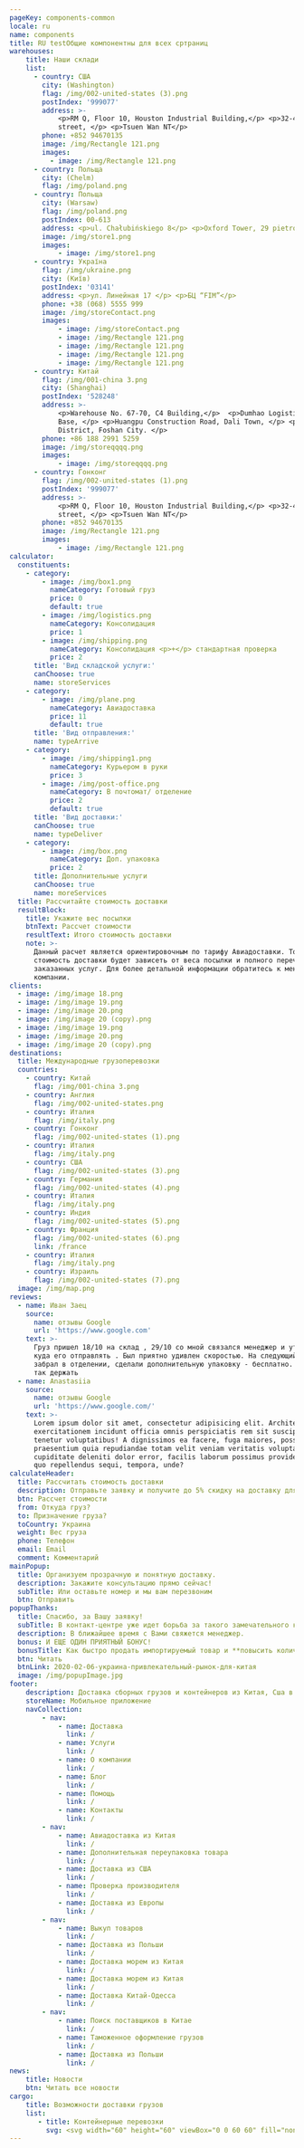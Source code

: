 ```yaml
---
pageKey: components-common
locale: ru
name: components
title: RU testОбщие компонентны для всех сртраниц
warehouses: 
    title: Наши склади
    list: 
      - country: США
        city: (Washington)
        flag: /img/002-united-states (3).png
        postIndex: '999077'
        address: >-
            <p>RM Q, Floor 10, Houston Industrial Building,</p> <p>32-40 Wang Lung
            street, </p> <p>Tsuen Wan NT</p>
        phone: +852 94670135
        image: /img/Rectangle 121.png
        images:
          - image: /img/Rectangle 121.png
      - country: Польща
        city: (Chelm)
        flag: /img/poland.png    
      - country: Польща
        city: (Warsaw)
        flag: /img/poland.png
        postIndex: 00-613
        address: <p>ul. Chałubińskiego 8</p> <p>Oxford Tower, 29 pietro</p>
        image: /img/store1.png
        images:
            - image: /img/store1.png
      - country: Україна
        flag: /img/ukraine.png
        city: (Київ)
        postIndex: '03141'
        address: <p>ул. Линейная 17 </p> <p>БЦ “FIM”</p>
        phone: +38 (068) 5555 999
        image: /img/storeContact.png
        images:
            - image: /img/storeContact.png
            - image: /img/Rectangle 121.png
            - image: /img/Rectangle 121.png
            - image: /img/Rectangle 121.png
            - image: /img/Rectangle 121.png
      - country: Китай
        flag: /img/001-china 3.png
        city: (Shanghai)
        postIndex: '528248'
        address: >-
            <p>Warehouse No. 67-70, C4 Building,</p>  <p>Dumhao Logistics Storage
            Base, </p> <p>Huangpu Construction Road, Dali Town, </p> <p>Nanhai
            District, Foshan City. </p>
        phone: +86 188 2991 5259
        image: /img/storeqqqq.png
        images:
            - image: /img/storeqqqq.png
      - country: Гонконг
        flag: /img/002-united-states (1).png
        postIndex: '999077'
        address: >-
            <p>RM Q, Floor 10, Houston Industrial Building,</p> <p>32-40 Wang Lung
            street, </p> <p>Tsuen Wan NT</p>
        phone: +852 94670135
        image: /img/Rectangle 121.png
        images:
            - image: /img/Rectangle 121.png
calculator:
  constituents:
    - category:
        - image: /img/box1.png
          nameCategory: Готовый груз
          price: 0
          default: true
        - image: /img/logistics.png
          nameCategory: Консолидация
          price: 1
        - image: /img/shipping.png
          nameCategory: Консолидация <p>+</p> стандартная проверка
          price: 2
      title: 'Вид складской услуги:'
      canChoose: true
      name: storeServices
    - category:
        - image: /img/plane.png
          nameCategory: Авиадоставка
          price: 11
          default: true
      title: 'Вид отправления:'
      name: typeArrive
    - category:
        - image: /img/shipping1.png
          nameCategory: Курьером в руки
          price: 3
        - image: /img/post-office.png
          nameCategory: В почтомат/ отделение
          price: 2
          default: true
      title: 'Вид доставки:'
      canChoose: true
      name: typeDeliver
    - category:
        - image: /img/box.png
          nameCategory: Доп. упаковка
          price: 2
      title: Дополнительные услуги
      canChoose: true
      name: moreServices
  title: Рассчитайте стоимость доставки
  resultBlock:
    title: Укажите вес посылки
    btnText: Рассчет стоимости
    resultText: Итого стоимость доставки
    note: >-
      Данный расчет является ориентировочным по тарифу Авиадоставки. Точная
      стоимость доставки будет зависеть от веса посылки и полного перечня
      заказанных услуг. Для более детальной информации обратитесь к менеджеру
      компании.
clients:
  - image: /img/image 18.png
  - image: /img/image 19.png
  - image: /img/image 20.png
  - image: /img/image 20 (copy).png
  - image: /img/image 19.png
  - image: /img/image 20.png
  - image: /img/image 20 (copy).png
destinations:
  title: Международные грузоперевозки  
  countries:
    - country: Китай
      flag: /img/001-china 3.png
    - country: Англия
      flag: /img/002-united-states.png
    - country: Италия
      flag: /img/italy.png
    - country: Гонконг
      flag: /img/002-united-states (1).png
    - country: Италия
      flag: /img/italy.png
    - country: США
      flag: /img/002-united-states (3).png
    - country: Германия
      flag: /img/002-united-states (4).png
    - country: Италия
      flag: /img/italy.png
    - country: Индия
      flag: /img/002-united-states (5).png
    - country: Франция
      flag: /img/002-united-states (6).png
      link: /france
    - country: Италия
      flag: /img/italy.png
    - country: Израиль
      flag: /img/002-united-states (7).png
  image: /img/map.png
reviews:
  - name: Иван Заец
    source:
      name: отзывы Google
      url: 'https://www.google.com'
    text: >-
      Груз пришел 18/10 на склад , 29/10 со мной связался менеджер и уточнил
      куда его отправлять . Был приятно удивлен скоростью. На следующий день
      забрал в отделении, сделали дополнительную упаковку - бесплатно. Ребята ,
      так держать
  - name: Anastasiia
    source:
      name: отзывы Google
      url: 'https://www.google.com/'
    text: >-
      Lorem ipsum dolor sit amet, consectetur adipisicing elit. Architecto error
      exercitationem incidunt officia omnis perspiciatis rem sit suscipit
      tenetur voluptatibus! A dignissimos ea facere, fuga maiores, possimus
      praesentium quia repudiandae totam velit veniam veritatis voluptates. Amet
      cupiditate deleniti dolor error, facilis laborum possimus provident quasi
      quo repellendus sequi, tempora, unde?
calculateHeader:
  title: Рассчитать стоимость доставки
  description: Отправьте заявку и получите до 5% скидку на доставку для новых клиентов!
  btn: Рассчет стоимости
  from: Откуда груз?
  to: Призначение груза?
  toCountry: Украина
  weight: Вес груза
  phone: Телефон
  email: Email
  comment: Комментарий
mainPopup: 
  title: Организуем прозрачную и понятную доставку.
  description: Закажите консультацию прямо сейчас!
  subTitle: Или оставьте номер и мы вам перезвоним
  btn: Отправить    
popupThanks:
  title: Спасибо, за Вашу заявку!
  subTitle: В контакт-центре уже идет борьба за такого замечательного клиента как Вы!
  description: В ближайшее время с Вами свяжется менеджер.
  bonus: И ЕЩЕ ОДИН ПРИЯТНЫЙ БОНУС!
  bonusTitle: Как быстро продать импортируемый товар и **повысить количество клиентов на 76%**  
  btn: Читать
  btnLink: 2020-02-06-украина-привлекательный-рынок-для-китая 
  image: /img/popupImage.jpg
footer:
    description: Доставка сборных грузов и контейнеров из Китая, Сша в Украину.
    storeName: Мобильное приложение
    navCollection:
        - nav:
            - name: Доставка
              link: /
            - name: Услуги
              link: /      
            - name: О компании
              link: /   
            - name: Блог
              link: /   
            - name: Помощь
              link: /   
            - name: Контакты
              link: / 
        - nav:        
            - name: Авиадоставка из Китая
              link: /  
            - name: Дополнительная переупаковка товара
              link: /  
            - name: Доставка из США
              link: /  
            - name: Проверка производителя
              link: /  
            - name: Доставка из Европы
              link: /  
        - nav:
            - name: Выкуп товаров
              link: /  
            - name: Доставка из Польши
              link: /  
            - name: Доставка морем из Китая
              link: /  
            - name: Доставка морем из Китая
              link: /  
            - name: Доставка Китай-Одесса
              link: /  
        - nav:      
            - name: Поиск поставщиков в Китае
              link: /  
            - name: Таможенное оформление грузов
              link: /  
            - name: Доставка из Польши
              link: /                            
news:
    title: Новости
    btn: Читать все новости          
cargo:
    title: Возможности доставки грузов
    list: 
       - title: Контейнерные перевозки
         svg: <svg width="60" height="60" viewBox="0 0 60 60" fill="none" xmlns="http://www.w3.org/2000/svg"><path d="M15 38.438v5.624h-3.75v-5.624H4.687v18.75h16.875v-18.75H15zM31.875 38.438v5.624h-3.75v-5.624h-6.563v18.75h16.875v-18.75h-6.562zM48.75 38.438v5.624H45v-5.624h-6.563v18.75h16.876v-18.75H48.75zM23.438 19.688v5.625h-3.75v-5.625h-6.563v18.75H30v-18.75h-6.563zM40.313 19.688v5.625h-3.75v-5.625H30v18.75h16.875v-18.75h-6.563z" fill="var(--color-1)"/><path d="M31.875 2.813v3.75h-3.75v-3.75h-6.563v16.875H38.438V2.813h-6.562z" fill="var(--color-1)"/><path d="M9.375 53.438H7.5a.938.938 0 000 1.874h1.875a.938.938 0 000-1.874zM9.375 50.625H7.5a.938.938 0 000 1.875h1.875a.938.938 0 000-1.875zM26.25 53.438h-1.875a.938.938 0 000 1.874h1.875a.938.938 0 000-1.874zM26.25 50.625h-1.875a.938.938 0 000 1.875h1.875a.938.938 0 000-1.875zM43.125 53.438H41.25a.938.938 0 000 1.874h1.875a.938.938 0 000-1.874zM43.125 50.625H41.25a.938.938 0 000 1.875h1.875a.938.938 0 000-1.875z" fill="var(--color-2)"/><path d="M55.313 37.5h-7.5V19.687a.938.938 0 00-.938-.937h-7.5V2.812a.938.938 0 00-.938-.937H21.564a.937.937 0 00-.938.938V18.75h-7.5a.938.938 0 00-.938.938V37.5h-7.5a.938.938 0 00-.937.938v18.75a.937.937 0 00.938.937h50.624a.938.938 0 00.938-.938v-18.75a.938.938 0 00-.938-.937zm-9.376 1.875h1.876v3.75h-1.876v-3.75zm0-1.875h-15V20.625h4.688v4.688a.938.938 0 00.938.937h3.75a.938.938 0 00.937-.938v-4.687h4.688V37.5zm-16.874 1.875h1.875v3.75h-1.875v-3.75zm10.312-18.75v3.75H37.5v-3.75h1.875zM30.937 3.75v1.875h-1.875V3.75h1.875zm-8.437 0h4.688v2.813a.938.938 0 00.937.937h3.75a.937.937 0 00.938-.938V3.75H37.5v15h-15v-15zm0 16.875v3.75h-1.875v-3.75H22.5zm-8.438 0h4.688v4.688a.938.938 0 00.938.937h3.75a.938.938 0 00.937-.938v-4.687h4.688V37.5h-15V20.625zm0 18.75v3.75h-1.874v-3.75h1.874zm-8.437 0h4.688v4.688a.938.938 0 00.937.937H15a.938.938 0 00.938-.938v-4.687h4.687V56.25h-15V39.375zm16.875 0h4.688v4.688a.938.938 0 00.937.937h3.75a.938.938 0 00.938-.938v-4.687H37.5V56.25h-15V39.375zM54.375 56.25h-15V39.375h4.688v4.688A.938.938 0 0045 45h3.75a.938.938 0 00.938-.938v-4.687h4.687V56.25z" fill="var(--color-2)"/><path d="M15.938 36.563h1.874a.938.938 0 000-1.876h-1.875a.938.938 0 000 1.876zM15.938 33.75h1.874a.938.938 0 000-1.875h-1.875a.938.938 0 000 1.875zM34.688 34.688h-1.876a.938.938 0 000 1.874h1.876a.938.938 0 000-1.874zM34.688 31.875h-1.876a.938.938 0 000 1.875h1.876a.938.938 0 000-1.875zM24.375 15h1.875a.938.938 0 000-1.875h-1.875a.938.938 0 000 1.875zM24.375 17.813h1.875a.938.938 0 000-1.875h-1.875a.938.938 0 000 1.874z" fill="var(--color-2)"/></svg>    
---
```


